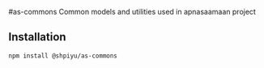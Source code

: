 #as-commons
Common models and utilities used in apnasaamaan project

## Installation
```
npm install @shpiyu/as-commons
```